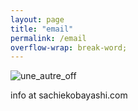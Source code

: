 ```yaml
---
layout: page
title: "email"
permalink: /email
overflow-wrap: break-word;
---
```

![une_autre_off](https://github.com/kbys88/kbys88.github.io/assets/142012962/10515aaa-dd41-44a8-9533-e0b780680c49)

<p>info at sachiekobayashi.com</p>
